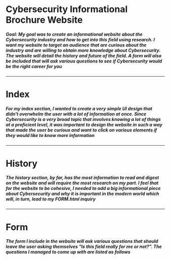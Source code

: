 # Cybersecurity Informational Brochure Website

##### Goal: My goal was to create an informational website about the Cybersecurity industry and how to get into this field using research. I want my website to target an audience that are curious about the industry and are willing to obtain more knowledge about Cybersecurity. The website will detail the history and future of the field. A form will also be included that will ask various questions to see if Cybersecurity would be the right career for you

---

# Index

##### For my index section, I wanted to create a very simple UI design that didn't overwhelm the user with a lot of information at once. Since Cybersecurity is a very broad topic that involves knowing a lot of things at a proficient level, it was important to design the website in such a way that made the user be curious and want to click on various elements if they would like to know more information

---

# History

##### The history section, by far, has the most information to read and digest on the website and will require the most research on my part. I feel that for the website to be cohesive, I needed to add a big informational piece about Cybersecurity and why it is important in the modern world which will, in turn, lead to my FORM.html inquiry

---

# Form

##### The form I include in the website will ask various questions that should leave the user asking themselves "Is this field really for me or not?". The questions I managed to come up with are listed as follows
